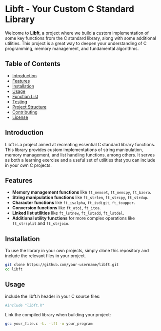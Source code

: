 # Libft - Your Custom C Standard Library

Welcome to **Libft**, a project where we build a custom implementation of some key functions from the C standard library, along with some additional utilities. This project is a great way to deepen your understanding of C programming, memory management, and fundamental algorithms.

## Table of Contents

- [Introduction](#introduction)
- [Features](#features)
- [Installation](#installation)
- [Usage](#usage)
- [Function List](#function-list)
- [Testing](#testing)
- [Project Structure](#project-structure)
- [Contributing](#contributing)
- [License](#license)

## Introduction

Libft is a project aimed at recreating essential C standard library functions. This library provides custom implementations of string manipulation, memory management, and list handling functions, among others. It serves as both a learning exercise and a useful set of utilities that you can include in your own C projects.

## Features

- **Memory management functions** like `ft_memset`, `ft_memcpy`, `ft_bzero`.
- **String manipulation functions** like `ft_strlen`, `ft_strcpy`, `ft_strdup`.
- **Character functions** like `ft_isalpha`, `ft_isdigit`, `ft_toupper`.
- **Conversion functions** like `ft_atoi`, `ft_itoa`.
- **Linked list utilities** like `ft_lstnew`, `ft_lstadd`, `ft_lstdel`.
- **Additional utility functions** for more complex operations like `ft_strsplit` and `ft_strjoin`.

## Installation

To use the library in your own projects, simply clone this repository and include the relevant files in your project.

```bash
git clone https://github.com/your-username/libft.git
cd libft
```
## Usage
include the libft.h header in your C source files:
```bash
#include "libft.h"
```
Link the compiled library when building your project:

````bash
gcc your_file.c -L. -lft -o your_program
````
